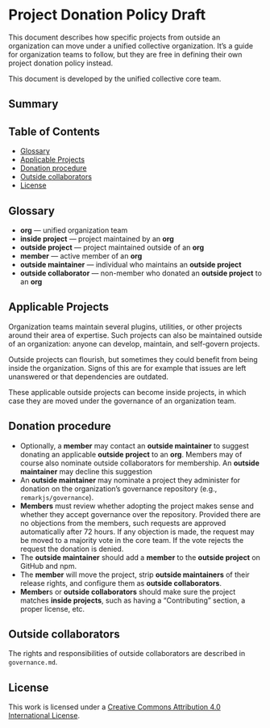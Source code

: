 # Project Donation Policy Draft

This document describes how specific projects from outside an organization can
move under a unified collective organization.
It’s a guide for organization teams to follow, but they are free in defining
their own project donation policy instead.

This document is developed by the unified collective core team.

## Summary

## Table of Contents

*   [Glossary](#glossary)
*   [Applicable Projects](#applicable-projects)
*   [Donation procedure](#donation-procedure)
*   [Outside collaborators](#outside-collaborators)
*   [License](#license)

## Glossary

*   **org**
    — unified organization team
*   **inside project**
    — project maintained by an **org**
*   **outside project**
    — project maintained outside of an **org**
*   **member**
    — active member of an **org**
*   **outside maintainer**
    — individual who maintains an **outside project**
*   **outside collaborator**
    — non-member who donated an **outside project** to an **org**

## Applicable Projects

Organization teams maintain several plugins, utilities, or other projects
around their area of expertise.
Such projects can also be maintained outside of an organization: anyone can
develop, maintain, and self-govern projects.

Outside projects can flourish, but sometimes they could benefit from being
inside the organization.
Signs of this are for example that issues are left unanswered or that
dependencies are outdated.

These applicable outside projects can become inside projects, in which case
they are moved under the governance of an organization team.

## Donation procedure

*   Optionally, a **member** may contact an **outside maintainer** to suggest
    donating an applicable **outside project** to an **org**.
    Members may of course also nominate outside collaborators for membership.
    An **outside maintainer** may decline this suggestion
*   An **outside maintainer** may nominate a project they administer for
    donation on the organization’s governance repository (e.g.,
    `remarkjs/governance`).
*   **Members** must review whether adopting the project makes sense and whether
    they accept governance over the repository.
    Provided there are no objections from the members, such requests are
    approved automatically after 72 hours.
    If any objection is made, the request may be moved to a majority vote in
    the core team.
    If the vote rejects the request the donation is denied.
*   The **outside maintainer** should add a **member** to the **outside
    project** on GitHub and npm.
*   The **member** will move the project, strip **outside maintainers** of
    their release rights, and configure them as **outside collaborators**.
*   **Member**s or **outside collaborators** should make sure the project
    matches **inside projects**, such as having a “Contributing” section,
    a proper license, etc.

## Outside collaborators

The rights and responsibilities of outside collaborators are described in
`governance.md`.

## License

This work is licensed under a
[Creative Commons Attribution 4.0 International License][license].

<!-- definitions -->

[license]: https://creativecommons.org/licenses/by/4.0/
